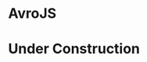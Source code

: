 # AvroJS

# Under Construction

<!---

1. [How it works](#howItWorks)

AvroJS enriches standard AVRO JSON schemas by allowing you to:

  1. define custom "validation" types
  2. name previously un-nameable types

# How it works<a name="howItWorks"></a>

Suppose you have an `array` type in an AVRO schema that you want to ensure has at least two items.  With AvroJS you can do the following:

```js
[{
  "type": "array",
  "items": "string",
  "$lenGte": 2
}]
```

Suppose also that you would like the `string` items to match a regular expression:

```js
[{
  "name": "$$spacedString",
  "type": "string",
  "$reStr": "\w(\s\w)*"
}, {
  "type": "array",
  "items": "$$spacedString",
  "$lenGte": 2
}]
```

SUPPOSE ALSO that you have a `string` validation so complex that AvroJS could not even attempt to replicate, but you, master of the JS universe, easily compact it into a simple method `uberComplexity`.  You can still use this for validation, but the schema must be written as a JS array:

```js
var somethingElse = getSomething();
var schema =
[{
  name: '$$uber',
  type: function(uberArg1, uberArg2, str) {
    return uberComplexity(uberArg1, uberArg2, somethingElse, str);
  }
}, {
  name: '$$uberStringAB',
  type: 'string',
  $$uber: ['A', 'B']
}, {
  type: 'array',
  items: '$$uberStringAB',
  $lenGte: 2
}]
```

Or maybe you don't actually need `$$uber` anywhere else and you'd rather just validate the items of this array yourself:

```js
var somethingElse = getSomething();
var uberArg1 = 'A';
var uberArg2 = 'B';
var schema =
[{
  type: 'array',
  items: 'string',
  $lenGte: 2,
  $$uberArray: function(arr) {
    return arr.every(function(str) {
      return uberComplexity(uberArg1, uberArg2, somethingElse, str);
    });
  }
}]
```

Now you decide you want to reuse the whole array!

```js
var somethingElse = getSomething();
var uberArg1 = 'A';
var uberArg2 = 'B';
var schema =
[{
  name: '$$reusableUberArray',
  type: 'array',
  items: 'string',
  $lenGte: 2,
  $$uberArray: function(arr) {
    return arr.every(function(str) {
      return uberComplexity(uberArg1, uberArg2, somethingElse, str);
    });
  }
}, {
  name: 'uberRecord',
  type: 'record',
  fields: [{
    name: 'uberField', type: '$$reusableUberArray'
  }]
}]
```

AvroJS also provides an export method that removes all `$` custom attributes/types to provide a valid AVRO JSON schema.

# Built-in (JSON friendly) Validations<a name="builtInValidations"></a>

The validators listed below are used as, e.g.:

```js
{
  type: '...',
  $validation: arg // or [arg1, arg2, ...]
}
```

| name | arg(s) | input | assertion |
| --- | --- | --- | --- | --- |
| `$lt` | `Number` | `Number` | `input < arg` |  
| `$lte` | `Number` | `Number` | `input <= arg` |  
| `$gt` | `Number` | `Number` | `input > arg` |  
| `$gte` | `Number` | `Number` | `input >= arg` |  
| `$lenLt` | `Number` | `arrayLike` | `input.length < arg` |  
| `$lenLte` | `Number` | `arrayLike` | `input.length <= arg` |  
| `$lenGt` | `Number` | `arrayLike` | `input.length > arg` |  
| `$lenGte` | `Number` | `arrayLike` | `input.length >= arg` |  
| `$keyCntLt` | `Number` | `Object` | `Object.keys(input).length < arg` |  
| `$keyCntLte` |`Number`  | `Object` | `Object.keys(input).length <= arg` |  
| `$keyCntGt` | `Number` | `Object` | `Object.keys(input).length > arg` |  
| `$keyCntGte` | `Number` | `Object` | `Object.keys(input).length >= arg` |  
| `$re` | `RegExp` | `String` | `arg.test(input)` |  
| `$reStr` | `[String, String]` | `String` | `new RegExp(arg1, arg2).text(input)` |  
| `$keyRe` | `RegExp` | `Object` | `Object.keys(input).every(function(item) { return arg.test(item)) })` |
| `$keyReStr` | `[String, String]` | `Object` | `Object.keys(input).every(function(item) { return new RegExp(arg1, arg2).test(item)) })` |

Built-in validators live in the "null" namespace, i.e. `''`.  Other than AVRO specific validation checks, there is nothing special about built-in validators and their definitions *will be overridden* but custom validators of the same name in the null namespace.  We suggest that you prefix all your validator names with `$$` to differentiate AvroJS definitions (which use a single `$`) from your own.

# Validators<a name="validators"></a>

Validators can be though of as "Function" types and are defined in the schema as follows:

```js
[{
  name: '$$validatorName',
  namespace: 'A.B',
  priority: 1,
  type: function(args..., value) {
    return trueOrFalse(args..., value);
  }
}]
```

Supported attributes:

1. `name`: `String`, **required**.  The string to be used as a key on a type definition to apply the validator.  **Must start with a `$` and it is recommended you start with `$$` to differentiate from built-in validators.**
2. `namespace`: `String`.  Use if you want to restrict the definition to a namespace.
3. `priority`: `Integer`, default `1`.  Used to determine validation order.   Non built-in validators cannot have priority 0.  Negative priorities are valid.  See *Priority* section below.
4. `type`: `Function`, **required**.  The validation function.  When `name` is added to a type definition, it's value will be the initial positional arguments provided to the function, and the value being validated the last.  E.g.

  ```js
  [{
    name: '$$inOpenInterval',
    type: function(a, b, value) {
      return value > a && value < b;
    }
  }, {
    name: '$$float01',
    type: 'float',
    $$inOpenInterval: [0, 1]
  }]
  ```

  During validation on a `$$float01`, the `$$inOpenInterval` validation function will have arguments `a=0`, `b=1` and `value` the float being validated (should it exist).


# Validated types<a name="validatedTypes"></a>

These are native AVRO types decorated with custom (validator) attributes that can be referenced by name; just like standard "nameable" types.  In AVRO, the only nameable types are `record`, `enum` and `fixed`.  Typically there may not be much need for naming other types, but now you can bundle a type with it's validation and reuse it.

```js
[{
  name: '$$myValidatedInt',
  namespace: 'A.B',
  type: 'int',
  $lt: 10,
  $gte: 0
}]
```

You can then use the name `A.B.$$myValidatedInt` as you would a usual nameable type.  Although the `$$` prefix in the `name` is not required, it is highly recommended so that AVRO, AvroJS, and your own custom definitons are clearly distinguishable.

---

# `name` and `namespace`<a name="nameAndNamespace"></a>

`name` + `namespace` follow all the usual (AVRO specification)[https://avro.apache.org/docs/current/spec.html#names] rules, and this includes validators' keys.  For example, both validators

```js
[{
  name: 'A.B.$$validator1',
  type: function(value) { /* ... */ }
}, {
  name: '$$validator2',
  namespace: 'A.B',
  type: function(value) { /* ... */ }
}]
```

must be used as follows *when outside the namespace* `A.B`:

```js
{
  type: 'string',
  'A.B.$$validator1': ['arg1', 'arg2']
}
```

# Priority and Built-in validator priority overrides<a name="priority"></a>

Priority can be used to orchestrate the order that validations are applied which can effect when validation algorithms exit, e.g. stop validation of object on first failed validation ("fail fast"). In the absence of any overrides, validation order is as follows:

| name | Priority | Description |
| --- | --- | --- |
| `$type` | -1 | type/nullability checking |
| N/A | 0 | child validations for `record`, `map`, `array` and `union` types |
| see above | 1 | built-in validators default |

You can override the priority of any validator "inline" by appending `:X`, where `X` is the new priority, to a validator's key.  For example:

```js
{
  type: 'map',
  items: 'string',
  $keyRe: /\d+/,
  '$keyCntLt:2': 3
}
```

will validate that `map`'s keys are integers via regular expression before it checks the key count is less than 3.  "Inline" priorities override the `priority` property defined in custom validators.  The priority of type checking can be changed via the `$type` key.  `$type` exists only to change the priority of type checking on the specified schema entry; its value is ignored.

# API Documentation<a name="apiDocs"></a>

-->